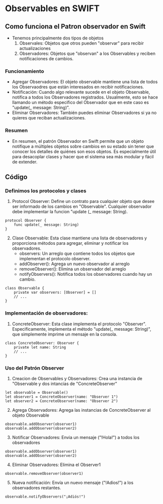 # Observables en SWIFT

## Como funciona el Patron observador en Swift

- Tenemos principalmente dos tipos de objetos
    1. Observales: Objetos que otros pueden "observar" para recibir actualizaciones
    2. Observadores: Objetos que "observan" a los Observables y reciben notificaciones de cambios.

### Funcionamiento
- Agregar Observadores: El objeto observable mantiene una lista de todos los Observaodres que están interesados en recibir notificaciones.
- Notificación: Cuando algo relevante sucede en el objeto Observable, notifica a todos los Observadores registrados. Usualmente, esto se hace llamando un método especifico del Observador que en este caso es "update(_ message: String)".
- Eliminar Observadores: También puedes eliminar Observadores si ya no quieres que reciban actualizaciones.


### Resumen

- En resumen, el patrón Observador en Swift permite que un objeto notifique a múltiples objetos sobre cambios en su estado sin tener que conocer los detalles de quiénes son esos objetos. Es especialmente útil para desacoplar clases y hacer que el sistema sea más modular y fácil de extender.


## Código
### Definimos los protocolos y clases

1. Protocol Observer: Define un contrato para cualquier objeto que desee ser informado de los cambios en "Observable". Cualquier observador debe implementar la funcion "update (_ message: String).

```
protocol Observer {
    func update(_ message: String)
}

```

2. Clase Observable: Esta clase mantiene una lista de observadores y proporciona métodos para agregar, eliminar y notificar los observadores.
    - observers: Un arreglo que contiene todos los objetos que implementan el protocolo observer.
    - addObserver(): Agrega un nuevo observador al arreglo
    - removeObserver(): Elimina un observador del arreglo
    - notifyObservers(): Notifica todos los observadores cuando hay un cambio.

```
class Observable {
    private var observers: [Observer] = []
    // ...
}

```

### Implementación de observadores:

1. ConcreteObserver: Esta clase implementa el protocolo "Observer". Especificamente, implementa el método "update(_ message: String)", que simplemente imprime un mensaje en la consola.

```
class ConcreteObserver: Observer {
    private let name: String
    // ...
}
```

### Uso del Patrón Observer

1. Creacion de Observables y Observadores: Crea una instancia de "Observable y dos intancias de "ConcreteObserver"

```
let observable = Observable()
let observer1 = ConcreteObserver(name: "Observer 1")
let observer2 = ConcreteObserver(name: "Observer 2")
```

2. Agrega Observadores: Agrega las instancias de ConcreteObserver al objeto Observable

```
observable.addObserver(observer1)
observable.addObserver(observer2)

```

3. Notificar Observadores: Envia un mensaje ("!Hola!") a todos los observadores

```
observable.addObserver(observer1)
observable.addObserver(observer2)

```

4. Eliminar Observadores: Elimina el Observer1

```
observable.removeObserver(observer1)

```

5. Nueva notificación: Envía un nuevo mensaje ("!Adios!") a los observadores restantes.

```
observable.notifyObservers("¡Adiós!")

```


